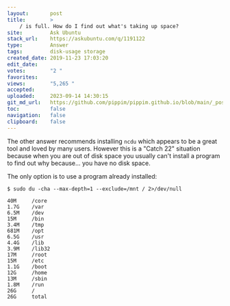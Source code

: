 ```yaml
---
layout:       post
title:        >
    / is full. How do I find out what's taking up space?
site:         Ask Ubuntu
stack_url:    https://askubuntu.com/q/1191122
type:         Answer
tags:         disk-usage storage
created_date: 2019-11-23 17:03:20
edit_date:    
votes:        "2 "
favorites:    
views:        "5,265 "
accepted:     
uploaded:     2023-09-14 14:30:15
git_md_url:   https://github.com/pippim/pippim.github.io/blob/main/_posts/2019/2019-11-23-_-is-full.-How-do-I-find-out-what_s-taking-up-space_.md
toc:          false
navigation:   false
clipboard:    false
---
```


The other answer recommends installing `ncdu` which appears to be a great tool and loved by many users. However this is a "Catch 22" situation because when you are out of disk space you usually can't install a program to find out why because... you have no disk space.

The only option is to use a program already installed:

``` 
$ sudo du -cha --max-depth=1 --exclude=/mnt / 2>/dev/null

40M 	/core
1.7G	/var
6.5M	/dev
15M 	/bin
3.4M	/tmp
681M	/opt
6.5G	/usr
4.4G	/lib
3.9M	/lib32
17M 	/root
15M 	/etc
1.1G	/boot
12G 	/home
13M 	/sbin
1.8M	/run
26G 	/
26G 	total
```

